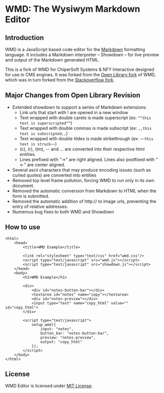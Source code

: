 WMD: The Wysiwym Markdown Editor
================================

Introduction
------------

WMD is a JavaScript based code editor for the [Markdown](http://daringfireball.net/projects/markdown/) formatting language.  It includes a Markdown interpreter – Showdown – for live preview and output of the Markdown generated HTML.

This is a fork of WMD for ChiperSoft Systems & NFY Interactive designed for use in CMS engines.  It was forked from the [Open Library fork](http://github.com/openlibrary/wmd) of WMD, which was in turn forked from the [Stackoverflow fork](http://github.com/derobins/wmd).

Major Changes from Open Library Revision
-------------

* Extended showdown to support a series of Markdown extensions:
  - Link urls that start with ! are opened in a new window
  - Text wrapped with double carets is made superscript (ex: `^^this text is superscripted^^`)
  - Text wrapped with double commas is made subscript (ex: `,,this text is subscripted,,`)
  - Text wrapped with double tildes is made strikethrough (ex: `~~this text is struck~~`)
  - (c), (r), (tm), -- and ... are converted into their respective html entities.
  - Lines prefixed with "->" are right aligned.  Lines also postfixed with "<-" are center aligned.
* Several ascii characters that may produce encoding issues (such as curled quotes) are converted into entities
* Removed top level frame pollution, forcing WMD to run only in its own document.
* Removed the automatic conversion from Markdown to HTML when the form is submitted.
* Removed the automatic addition of http:// to image urls, preventing the entry of relative addresses.
* Numerous bug fixes to both WMD and Showdown

How to use
----------

	<html>
	    <head>
	        <title>WMD Example</title>
        
	        <link rel="stylesheet" type="text/css" href="wmd.css"/>
	        <script type="text/javascript" src="wmd.js"></script>
	        <script type="text/javascript" src="showdown.js"></script>
	    </head>
	    <body>
	        <h1>WMD Example</h1>

	        <div>
	            <div id="notes-button-bar"></div>
	            <textarea id="notes" name="copy"></textarea>
	            <div id="notes-preview"></div>
				<input type="text" name="copy_html" value="" id="copy_html">
	        </div>

	        <script type="text/javascript">
	            setup_wmd({
	                input: "notes",
	                button_bar: "notes-button-bar",
	                preview: "notes-preview",
					output: "copy_html"
	            });
	        </script>
	    </body>
	</html>

License
-------

WMD Editor is licensed under [MIT License](http://github.com/chipersoft/wmd/raw/master/License.txt).


